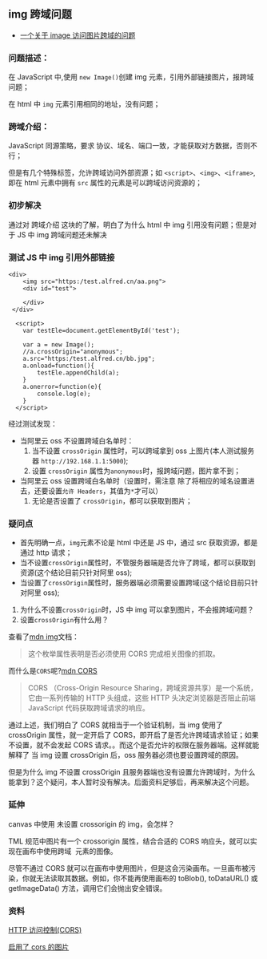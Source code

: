 ## img 跨域问题

- [一个关于 image 访问图片跨域的问题](https://www.jianshu.com/p/8fa0fb53c183)

### 问题描述：

在 JavaScript 中,使用 `new Image()`创建 img 元素，引用外部链接图片，报跨域问题；

在 html 中 `img` 元素引用相同的地址，没有问题；

### 跨域介绍：

JavaScript 同源策略，要求 协议、域名、端口一致，才能获取对方数据，否则不行；

但是有几个特殊标签，允许跨域访问外部资源；如 `<script>`、`<img>`、`<iframe>`,即在 html 元素中拥有 `src` 属性的元素是可以跨域访问资源的；

### 初步解决

通过对 跨域介绍 这块的了解，明白了为什么 html 中 img 引用没有问题；但是对于 JS 中 img 跨域问题还未解决

### 测试 JS 中 img 引用外部链接

```
<div>
	<img src="https:/test.alfred.cn/aa.png">
	<div id="test">

	</div>
 </div>

  <script>
	var testEle=document.getElementById('test');

	var a = new Image();
	//a.crossOrigin="anonymous";
	a.src="https:/test.alfred.cn/bb.jpg";
	a.onload=function(){
		testEle.appendChild(a);
	}
	a.onerror=function(e){
		console.log(e);
	}
  </script>
```

经过测试发现：

- 当阿里云 oss 不设置跨域白名单时：
  1. 当不设置 `crossOrigin` 属性时，可以跨域拿到 oss 上图片(本人测试服务器 `http://192.168.1.1:5000`);
  2. 设置 `crossOrigin` 属性为`anonymous`时，报跨域问题，图片拿不到；
- 当阿里云 oss 设置跨域白名单时（设置时，需注意 除了将相应的域名设置进去，还要设置`允许 Headers`，其值为`*`才可以）
  1. 无论是否设置了 `crossOrigin`，都可以获取到图片；

### 疑问点

- 首先明确一点，`img`元素不论是 html 中还是 JS 中，通过 src 获取资源，都是通过 http 请求；
- 当不设置`crossOrigin`属性时，不管服务器端是否允许了跨域，都可以获取到资源(这个结论目前只针对阿里 oss);
- 当设置了`crossOrigin`属性时，服务器端必须需要设置跨域(这个结论目前只针对阿里 oss);

1. 为什么不设置`crossOrigin`时，JS 中 img 可以拿到图片，不会报跨域问题？
2. 设置`crossOrigin`有什么用？

查看了[mdn img](https://developer.mozilla.org/zh-CN/docs/Web/HTML/Element/img#attr-crossorigin)文档：

> 这个枚举属性表明是否必须使用 CORS 完成相关图像的抓取。

而什么是`CORS`呢?[mdn CORS](https://developer.mozilla.org/zh-CN/docs/Glossary/CORS)

> CORS （Cross-Origin Resource Sharing，跨域资源共享）是一个系统，它由一系列传输的 HTTP 头组成，这些 HTTP 头决定浏览器是否阻止前端 JavaScript 代码获取跨域请求的响应。

通过上述，我们明白了 CORS 就相当于一个验证机制，当 img 使用了 crossOrigin 属性，就一定开启了 CORS，即开启了是否允许跨域请求验证；如果不设置，就不会发起 CORS 请求。。而这个是否允许的权限在服务器端。这样就能解释了 当 img 设置 crossOrigin 后，oss 服务器必须也要设置跨域的原因。

但是为什么 img 不设置 crossOrigin 且服务器端也没有设置允许跨域时，为什么能拿到？这个疑问，本人暂时没有解决。后面资料足够后，再来解决这个问题。

### 延伸

canvas 中使用 未设置 crossorigin 的 img，会怎样？

TML 规范中图片有一个 crossorigin 属性，结合合适的 CORS 响应头，就可以实现在画布中使用跨域 <img> 元素的图像。

尽管不通过 CORS 就可以在画布中使用图片，但是这会污染画布。一旦画布被污染，你就无法读取其数据。例如，你不能再使用画布的 toBlob(), toDataURL() 或 getImageData() 方法，调用它们会抛出安全错误。

### 资料

[HTTP 访问控制(CORS)](https://developer.mozilla.org/zh-CN/docs/Web/HTTP/Access_control_CORS)

[启用了 cors 的图片](https://developer.mozilla.org/zh-CN/docs/Web/HTML/CORS_enabled_image)

